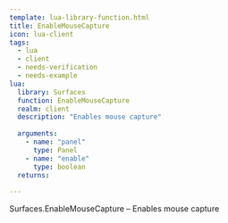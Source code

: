 ```yaml
---
template: lua-library-function.html
title: EnableMouseCapture
icon: lua-client
tags:
  - lua
  - client
  - needs-verification
  - needs-example
lua:
  library: Surfaces
  function: EnableMouseCapture
  realm: client
  description: "Enables mouse capture"
  
  arguments:
    - name: "panel"
      type: Panel
    - name: "enable"
      type: boolean
  returns:
    
---
```


<div class="lua__search__keywords">
Surfaces.EnableMouseCapture &#x2013; Enables mouse capture
</div>
